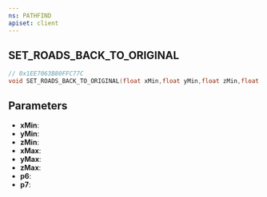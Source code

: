 ```yaml
---
ns: PATHFIND
apiset: client
---
```

## SET_ROADS_BACK_TO_ORIGINAL

```c
// 0x1EE7063B80FFC77C
void SET_ROADS_BACK_TO_ORIGINAL(float xMin,float yMin,float zMin,float xMax,float yMax,float zMax,Any p6,Any p7);
```


## Parameters
* **xMin**:
* **yMin**:
* **zMin**:
* **xMax**:
* **yMax**:
* **zMax**:
* **p6**:
* **p7**: